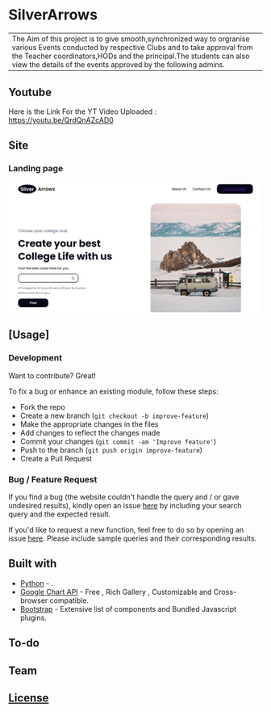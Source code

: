 # SilverArrows
<table>
<tr>
<td>The Aim of this project is to give smooth,synchronized way to orgranise various Events conducted by respective Clubs and to take approval from the Teacher coordinators,HODs and the principal.The students can also view the details of the events approved by the following admins.

</td>
</tr>
</table>


## Youtube
Here is the Link For the YT Video Uploaded :  https://youtu.be/QrdQnAZcAD0


## Site

### Landing page

![](landing.jpg)


## [Usage]

### Development
Want to contribute? Great!

To fix a bug or enhance an existing module, follow these steps:

- Fork the repo
- Create a new branch (`git checkout -b improve-feature`)
- Make the appropriate changes in the files
- Add changes to reflect the changes made
- Commit your changes (`git commit -am 'Improve feature'`)
- Push to the branch (`git push origin improve-feature`)
- Create a Pull Request 

### Bug / Feature Request

If you find a bug (the website couldn't handle the query and / or gave undesired results), kindly open an issue [here](https://github.com/iharsh234/WebApp/issues/new) by including your search query and the expected result.

If you'd like to request a new function, feel free to do so by opening an issue [here](https://github.com/iharsh234/WebApp/issues/new). Please include sample queries and their corresponding results.


## Built with 

- [Python](https://www.python.org/) - .
- [Google Chart API](https://developers.google.com/chart/interactive/docs/quick_start) - Free , Rich Gallery , Customizable and Cross-browser compatible.
- [Bootstrap](http://getbootstrap.com/) - Extensive list of components and  Bundled Javascript plugins.


## To-do


## Team



## [License](https://github.com/iharsh234/WebApp/blob/master/LICENSE.md)


